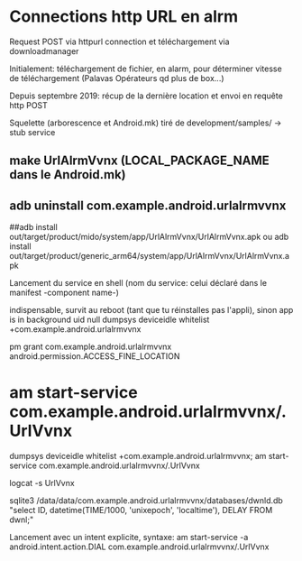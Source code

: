 # Connections http URL en alrm 

 Request POST via httpurl connection et téléchargement via downloadmanager

 Initialement: téléchargement de fichier, en alarm, pour déterminer vitesse de téléchargement (Palavas Opérateurs qd plus de box...)
 
 Depuis septembre 2019: récup de la dernière location et envoi en requête http POST
  
 Squelette (arborescence et Android.mk) tiré de development/samples/ -> stub service
 ## make UrlAlrmVvnx (LOCAL_PACKAGE_NAME dans le Android.mk)
 
 ## adb uninstall com.example.android.urlalrmvvnx
 
 
 ##adb install out/target/product/mido/system/app/UrlAlrmVvnx/UrlAlrmVvnx.apk
 ou
 adb install out/target/product/generic_arm64/system/app/UrlAlrmVvnx/UrlAlrmVvnx.apk
 
 Lancement du service en shell (nom du service: celui déclaré dans le manifest -component name-) 
 
 indispensable, survit au reboot (tant que tu réinstalles pas l'appli), sinon app is in background uid null
 dumpsys deviceidle whitelist +com.example.android.urlalrmvvnx
 
 pm grant com.example.android.urlalrmvvnx android.permission.ACCESS_FINE_LOCATION
 
 # am start-service com.example.android.urlalrmvvnx/.UrlVvnx 
 
 dumpsys deviceidle whitelist +com.example.android.urlalrmvvnx; am start-service com.example.android.urlalrmvvnx/.UrlVvnx
 
 logcat -s UrlVvnx
 
 sqlite3 /data/data/com.example.android.urlalrmvvnx/databases/dwnld.db "select ID, datetime(TIME/1000, 'unixepoch', 'localtime'), DELAY FROM dwnl;"
  
 
 Lancement avec un intent explicite, syntaxe:
 am start-service -a android.intent.action.DIAL com.example.android.urlalrmvvnx/.UrlVvnx

 
 


